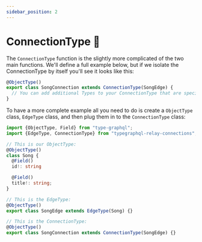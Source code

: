```yaml
---
sidebar_position: 2
---
```


# ConnectionType 🦔

The `ConnectionType` function is the slightly more complicated of the two main functions. We'll define a full example below, but if we isolate the ConnectionType by itself you'll see it looks like this:


```ts
@ObjectType()
export class SongConnection extends ConnectionType(SongEdge) {
  // You can add additional Types to your ConnectionType that are specific to it here:
}
```

To have a more complete example all you need to do is create a `ObjectType` class, `EdgeType` class, and then plug them in to the `ConnectionType` class:

```ts
import {ObjectType, Field} from "type-graphql";
import {EdgeType, ConnectionType} from "typegraphql-relay-connections";

// This is our ObjectType:
@ObjectType()
class Song {
  @Field()
  id!: string

  @Field()
  title!: string;
}

// This is the EdgeType:
@ObjectType()
export class SongEdge extends EdgeType(Song) {}

// This is the ConnectionType:
@ObjectType()
export class SongConnection extends ConnectionType(SongEdge) {}
```